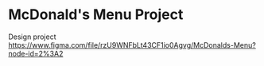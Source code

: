 # McDonald's Menu Project

Design project
https://www.figma.com/file/rzU9WNFbLt43CF1io0Agvg/McDonalds-Menu?node-id=2%3A2